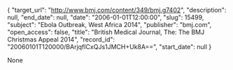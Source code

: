 {
  "target_url": "http://www.bmj.com/content/349/bmj.g7402", 
  "description": null, 
  "end_date": null, 
  "date": "2006-01-01T12:00:00", 
  "slug": 15499, 
  "subject": "Ebola Outbreak, West Africa 2014", 
  "publisher": "bmj.com", 
  "open_access": false, 
  "title": "British Medical Journal, The: The BMJ Christmas Appeal 2014", 
  "record_id": "20060101T120000/BArjqfICxQJs1JMCH+Uk8A==", 
  "start_date": null
}

None
